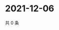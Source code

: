 # 2021-12-06

共 0 条

<!-- BEGIN WEIBO -->
<!-- 最后更新时间 Mon Dec 06 2021 02:00:48 GMT+0800 (China Standard Time) -->

<!-- END WEIBO -->
